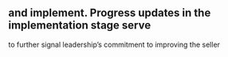 ## and implement. Progress updates in the implementation stage serve

to further signal leadership’s commitment to improving the seller